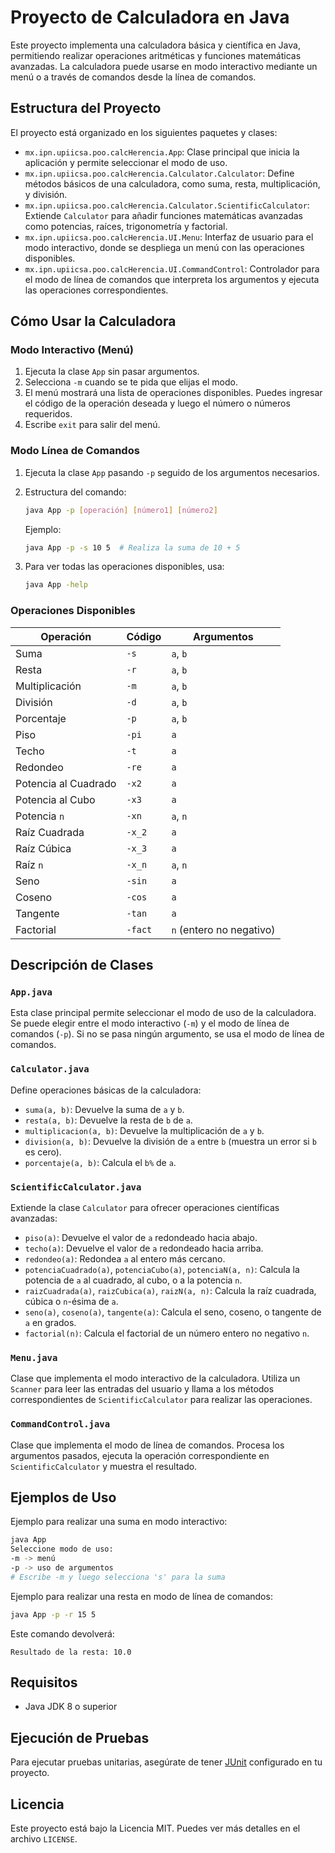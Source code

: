 
# Proyecto de Calculadora en Java

Este proyecto implementa una calculadora básica y científica en Java, permitiendo realizar operaciones aritméticas y funciones matemáticas avanzadas. La calculadora puede usarse en modo interactivo mediante un menú o a través de comandos desde la línea de comandos.

## Estructura del Proyecto

El proyecto está organizado en los siguientes paquetes y clases:

- `mx.ipn.upiicsa.poo.calcHerencia.App`: Clase principal que inicia la aplicación y permite seleccionar el modo de uso.
- `mx.ipn.upiicsa.poo.calcHerencia.Calculator.Calculator`: Define métodos básicos de una calculadora, como suma, resta, multiplicación, y división.
- `mx.ipn.upiicsa.poo.calcHerencia.Calculator.ScientificCalculator`: Extiende `Calculator` para añadir funciones matemáticas avanzadas como potencias, raíces, trigonometría y factorial.
- `mx.ipn.upiicsa.poo.calcHerencia.UI.Menu`: Interfaz de usuario para el modo interactivo, donde se despliega un menú con las operaciones disponibles.
- `mx.ipn.upiicsa.poo.calcHerencia.UI.CommandControl`: Controlador para el modo de línea de comandos que interpreta los argumentos y ejecuta las operaciones correspondientes.

## Cómo Usar la Calculadora

### Modo Interactivo (Menú)

1. Ejecuta la clase `App` sin pasar argumentos. 
2. Selecciona `-m` cuando se te pida que elijas el modo.
3. El menú mostrará una lista de operaciones disponibles. Puedes ingresar el código de la operación deseada y luego el número o números requeridos.
4. Escribe `exit` para salir del menú.

### Modo Línea de Comandos

1. Ejecuta la clase `App` pasando `-p` seguido de los argumentos necesarios.
2. Estructura del comando:
   ```bash
   java App -p [operación] [número1] [número2]
   ```
   Ejemplo:
   ```bash
   java App -p -s 10 5  # Realiza la suma de 10 + 5
   ```

3. Para ver todas las operaciones disponibles, usa:
   ```bash
   java App -help
   ```

### Operaciones Disponibles

| Operación         | Código  | Argumentos |
|-------------------|---------|------------|
| Suma              | `-s`    | `a`, `b`   |
| Resta             | `-r`    | `a`, `b`   |
| Multiplicación    | `-m`    | `a`, `b`   |
| División          | `-d`    | `a`, `b`   |
| Porcentaje        | `-p`    | `a`, `b`   |
| Piso              | `-pi`   | `a`        |
| Techo             | `-t`    | `a`        |
| Redondeo          | `-re`   | `a`        |
| Potencia al Cuadrado | `-x2` | `a`        |
| Potencia al Cubo  | `-x3`   | `a`        |
| Potencia `n`      | `-xn`   | `a`, `n`   |
| Raíz Cuadrada     | `-x_2`  | `a`        |
| Raíz Cúbica       | `-x_3`  | `a`        |
| Raíz `n`          | `-x_n`  | `a`, `n`   |
| Seno              | `-sin`  | `a`        |
| Coseno            | `-cos`  | `a`        |
| Tangente          | `-tan`  | `a`        |
| Factorial         | `-fact` | `n` (entero no negativo) |

## Descripción de Clases

### `App.java`

Esta clase principal permite seleccionar el modo de uso de la calculadora. Se puede elegir entre el modo interactivo (`-m`) y el modo de línea de comandos (`-p`). Si no se pasa ningún argumento, se usa el modo de línea de comandos.

### `Calculator.java`

Define operaciones básicas de la calculadora:
- `suma(a, b)`: Devuelve la suma de `a` y `b`.
- `resta(a, b)`: Devuelve la resta de `b` de `a`.
- `multiplicacion(a, b)`: Devuelve la multiplicación de `a` y `b`.
- `division(a, b)`: Devuelve la división de `a` entre `b` (muestra un error si `b` es cero).
- `porcentaje(a, b)`: Calcula el `b%` de `a`.

### `ScientificCalculator.java`

Extiende la clase `Calculator` para ofrecer operaciones científicas avanzadas:
- `piso(a)`: Devuelve el valor de `a` redondeado hacia abajo.
- `techo(a)`: Devuelve el valor de `a` redondeado hacia arriba.
- `redondeo(a)`: Redondea `a` al entero más cercano.
- `potenciaCuadrado(a)`, `potenciaCubo(a)`, `potenciaN(a, n)`: Calcula la potencia de `a` al cuadrado, al cubo, o a la potencia `n`.
- `raizCuadrada(a)`, `raizCubica(a)`, `raizN(a, n)`: Calcula la raíz cuadrada, cúbica o `n`-ésima de `a`.
- `seno(a)`, `coseno(a)`, `tangente(a)`: Calcula el seno, coseno, o tangente de `a` en grados.
- `factorial(n)`: Calcula el factorial de un número entero no negativo `n`.

### `Menu.java`

Clase que implementa el modo interactivo de la calculadora. Utiliza un `Scanner` para leer las entradas del usuario y llama a los métodos correspondientes de `ScientificCalculator` para realizar las operaciones.

### `CommandControl.java`

Clase que implementa el modo de línea de comandos. Procesa los argumentos pasados, ejecuta la operación correspondiente en `ScientificCalculator` y muestra el resultado.

## Ejemplos de Uso

Ejemplo para realizar una suma en modo interactivo:
```bash
java App
Seleccione modo de uso:
-m -> menú
-p -> uso de argumentos
# Escribe -m y luego selecciona 's' para la suma
```

Ejemplo para realizar una resta en modo de línea de comandos:
```bash
java App -p -r 15 5
```

Este comando devolverá:
```
Resultado de la resta: 10.0
```

## Requisitos

- Java JDK 8 o superior

## Ejecución de Pruebas

Para ejecutar pruebas unitarias, asegúrate de tener [JUnit](https://junit.org/junit5/) configurado en tu proyecto.

## Licencia

Este proyecto está bajo la Licencia MIT. Puedes ver más detalles en el archivo `LICENSE`.

